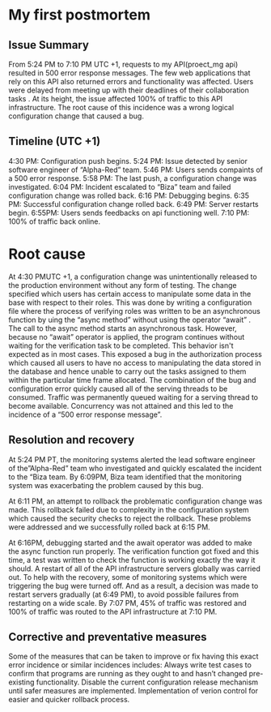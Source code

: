 # My first postmortem

## Issue Summary

From 5:24 PM to 7:10 PM UTC +1, requests to my API(proect_mg api) resulted in 500 error response messages. The few web applications that rely on this API also returned errors and functionality was affected. Users were delayed from meeting up with their deadlines of their collaboration tasks . At its height, the issue affected 100% of traffic to this API infrastructure. The root cause of this incidence was a wrong logical configuration change that caused a bug.

## Timeline (UTC +1)
4:30 PM: Configuration push begins.
5:24 PM: Issue detected by senior software engineer of “Alpha-Red” team.
5:46 PM: Users sends compaints of a 500 error response.
5:58 PM: The last push, a configuration change was investigated. 
6:04 PM: Incident escalated to “Biza” team and failed configuration change was rolled back. 
6:16 PM: Debugging begins.
6:35 PM: Successful configuration change rolled back.
6:49 PM: Server restarts begin.
6:55PM: Users sends feedbacks on api functioning well.
7:10 PM: 100% of traffic back online.

# Root cause 

At 4:30 PMUTC +1, a configuration change was unintentionally released to the production environment without any form of testing. The change specified which users has certain access to manipulate some data in the base with respect to their roles. This was done by writing a configuration file where the process of verifying roles was written to be an asynchronous function by uing the “async method” without using the operator “await”  . The call to the async method starts an asynchronous task. However, because no “await” operator is applied, the program continues without waiting for the verification task to be completed. This behavior isn't expected as in most cases. This exposed a bug in the authorization process which caused all users to have no access to manipulating the data stored in the database and hence unable to carry out the tasks assigned to them within the particular time frame allocated. The combination of the bug and configuration error quickly caused all of the serving threads to be consumed. Traffic was permanently queued waiting for a serving thread to become available. Concurrency was not attained and this led to the incidence of a “500 error response message”.

## Resolution and recovery

At 5:24 PM PT, the monitoring systems alerted the lead software engineer of the”Alpha-Red” team who investigated and quickly escalated the incident to the “Biza team. By 6:09PM,  Biza team identified that the monitoring system was exacerbating the problem caused by this bug.

At 6:11 PM, an attempt to rollback the problematic configuration change was made. This rollback failed due to complexity in the configuration system which caused the security checks to reject the rollback. These problems were addressed and we successfully rolled back at 6:15 PM.

At 6:16PM, debugging started and the await operator was added to make the async function run properly. The verification function got fixed and this time, a test was written to check the function is working exactly the way it should. A restart of all of the API infrastructure servers globally was carried out. To help with the recovery, some of monitoring systems  which were triggering the bug were turned off. And as a result, a decision was made to restart servers gradually (at 6:49 PM), to avoid possible failures from restarting on a wide scale. By 7:07 PM, 45% of traffic was restored and 100% of traffic was routed to the API infrastructure at 7:10 PM.

## Corrective and preventative measures


Some of the measures that can be taken to improve or fix having this exact error incidence or similar incidences includes:
Always write test cases to confirm that programs are running as they ought to and hasn’t changed pre-existing functionality.
Disable the current configuration release mechanism until safer measures are implemented.
Implementation of verion control for easier and quicker rollback process.
